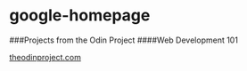 google-homepage
===============

###Projects from the Odin Project
####Web Development 101

[theodinproject.com](http://www.theodinproject.com/web-development-101)